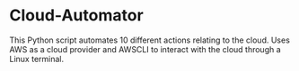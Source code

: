 # Cloud-Automator
This Python script automates 10 different actions relating to the cloud. Uses AWS as a cloud provider and AWSCLI to interact with the cloud through a Linux terminal.
